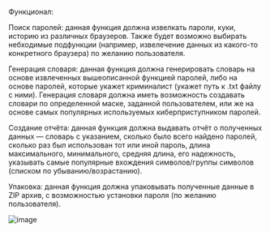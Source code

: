 Функционал:

Поиск паролей: данная функция должна извелкать пароли, куки, историю из различных браузеров. Также будет возможно выбирать небходимые подфункции (например, извелечение данных из какого-то конкретного браузера) по желанию пользователя. 

Генерация словаря: данная функция должна генерировать словарь на основе извлеченных вышеописанной функцией паролей, либо на основе паролей, которые укажет криминалист (укажет путь к .txt файлу с ними). Генерация словаря должна иметь возможность создавать словари по определенной маске, заданной пользователем, или же на основе самых популярных используемых киберприступником паролей. 

Создание отчёта: данная функция должна выдавать отчёт о полученных данных — словарь с указанием, сколько было всего найдено паролей, сколько раз был использован тот или иной пароль, длина максимального, минимального, средняя длина, его надежность, указывать самые популярные вхождения символов/группы символов (списком по убыванию/возрастанию).

Упаковка: данная функция должна упаковывать полученные данные в ZIP архив, с возможностью установки пароля (по желанию пользователя).

![image](https://github.com/user-attachments/assets/ba5a8bf5-7c53-40b0-b5a7-89ad81de3f29)
